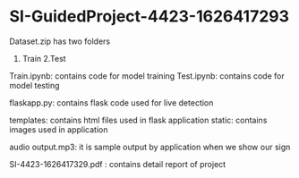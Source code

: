 # SI-GuidedProject-4423-1626417293
Dataset.zip has two folders
1. Train
2.Test

Train.ipynb: contains code for model training
Test.ipynb: contains code for model testing

flaskapp.py: contains flask code used for live detection

templates: contains html files used in flask application
static: contains images used in application

audio output.mp3: it is sample output by application when we show our sign

SI-4423-1626417329.pdf : contains detail report of project
